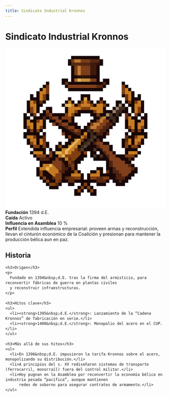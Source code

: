 ```yaml
---
title: Sindicato Industrial Kronnos
---
```


<div class="faccion-page coalicion">
  <h1 class="faccion-title">Sindicato Industrial Kronnos</h1>

  <!-- 1. Imagen centrada -->
  <div class="faccion-image">
    <img src="../../../other/images/coalicion/Sindicatoindustrialkronnos.png" alt="Sindicato Industrial Kronnos">
  </div>

  <!-- 2. Metadatos en 2 columnas -->
  <div class="faccion-meta">
    <div class="meta-item">
      <strong>Fundación</strong>
      <span>1394&nbsp;d.E.</span>
    </div>
    <div class="meta-item">
      <strong>Caída</strong>
      <span>Activo</span>
    </div>
    <div class="meta-item">
      <strong>Influencia en Asamblea</strong>
      <span>10&nbsp;%</span>
    </div>
    <div class="meta-item meta-align">
      <strong>Perfil</strong>
      <span>
        Extendida influencia empresarial: proveen armas y reconstrucción, llevan el cinturón económico de la Coalición
        y presionan para mantener la producción bélica aun en paz.
      </span>
    </div>
  </div>

  <!-- 3. Sección Historia -->
  <div class="faccion-history">
    <h2>Historia</h2>

    <h3>Origen</h3>
    <p>
      Fundado en 1394&nbsp;d.E. tras la firma del armisticio, para reconvertir fábricas de guerra en plantas civiles
      y reconstruir infraestructuras.
    </p>

    <h3>Hitos clave</h3>
    <ul>
      <li><strong>1395&nbsp;d.E.</strong>: Lanzamiento de la “Cadena Kronnos” de fabricación en serie.</li>
      <li><strong>1400&nbsp;d.E.</strong>: Monopolio del acero en el CUP.</li>
    </ul>

    <h3>Más allá de sus hitos</h3>
    <ul>
      <li>En 1396&nbsp;d.E. impusieron la tarifa Kronnos sobre el acero, monopolizando su distribución.</li>
      <li>A principios del s. XV rediseñaron sistemas de transporte (ferrocarril, monorraíl) fuera del control militar.</li>
      <li>Hoy pugnan en la Asamblea por reconvertir la economía bélica en industria pesada “pacífica”, aunque mantienen
          redes de soborno para asegurar contratos de armamento.</li>
    </ul>
  </div>
</div>
